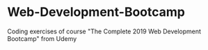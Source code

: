 # Web-Development-Bootcamp
Coding exercises of course "The Complete 2019 Web Development Bootcamp" from Udemy
